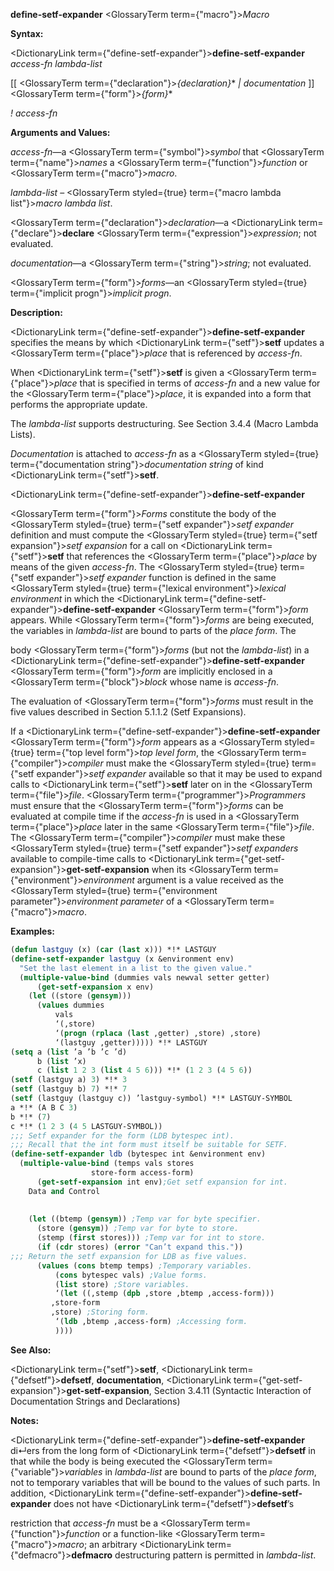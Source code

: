 **define-setf-expander** <GlossaryTerm  term={"macro"}><i>Macro</i></GlossaryTerm> 



**Syntax:** 



<DictionaryLink  term={"define-setf-expander"}><b>define-setf-expander</b></DictionaryLink> *access-fn lambda-list* 



[[ <GlossaryTerm  term={"declaration"}><i>\{declaration\}</i></GlossaryTerm>\* *| documentation* ]] <GlossaryTerm  term={"form"}><i>\{form\}</i></GlossaryTerm>\* 



*! access-fn* 



**Arguments and Values:** 



*access-fn*—a <GlossaryTerm  term={"symbol"}><i>symbol</i></GlossaryTerm> that <GlossaryTerm  term={"name"}><i>names</i></GlossaryTerm> a <GlossaryTerm  term={"function"}><i>function</i></GlossaryTerm> or <GlossaryTerm  term={"macro"}><i>macro</i></GlossaryTerm>. 



*lambda-list* – <GlossaryTerm styled={true} term={"macro lambda list"}><i>macro lambda list</i></GlossaryTerm>. 



<GlossaryTerm  term={"declaration"}><i>declaration</i></GlossaryTerm>—a <DictionaryLink  term={"declare"}><b>declare</b></DictionaryLink> <GlossaryTerm  term={"expression"}><i>expression</i></GlossaryTerm>; not evaluated. 



*documentation*—a <GlossaryTerm  term={"string"}><i>string</i></GlossaryTerm>; not evaluated. 



<GlossaryTerm  term={"form"}><i>forms</i></GlossaryTerm>—an <GlossaryTerm styled={true} term={"implicit progn"}><i>implicit progn</i></GlossaryTerm>. 



**Description:** 



<DictionaryLink  term={"define-setf-expander"}><b>define-setf-expander</b></DictionaryLink> specifies the means by which <DictionaryLink  term={"setf"}><b>setf</b></DictionaryLink> updates a <GlossaryTerm  term={"place"}><i>place</i></GlossaryTerm> that is referenced by *access-fn*. 



When <DictionaryLink  term={"setf"}><b>setf</b></DictionaryLink> is given a <GlossaryTerm  term={"place"}><i>place</i></GlossaryTerm> that is specified in terms of *access-fn* and a new value for the <GlossaryTerm  term={"place"}><i>place</i></GlossaryTerm>, it is expanded into a form that performs the appropriate update. 



The *lambda-list* supports destructuring. See Section 3.4.4 (Macro Lambda Lists). 



*Documentation* is attached to *access-fn* as a <GlossaryTerm styled={true} term={"documentation string"}><i>documentation string</i></GlossaryTerm> of kind <DictionaryLink  term={"setf"}><b>setf</b></DictionaryLink>. 







 



 



<DictionaryLink  term={"define-setf-expander"}><b>define-setf-expander</b></DictionaryLink> 



<GlossaryTerm  term={"form"}><i>Forms</i></GlossaryTerm> constitute the body of the <GlossaryTerm styled={true} term={"setf expander"}><i>setf expander</i></GlossaryTerm> definition and must compute the <GlossaryTerm styled={true} term={"setf expansion"}><i>setf expansion</i></GlossaryTerm> for a call on <DictionaryLink  term={"setf"}><b>setf</b></DictionaryLink> that references the <GlossaryTerm  term={"place"}><i>place</i></GlossaryTerm> by means of the given *access-fn*. The <GlossaryTerm styled={true} term={"setf expander"}><i>setf expander</i></GlossaryTerm> function is defined in the same <GlossaryTerm styled={true} term={"lexical environment"}><i>lexical environment</i></GlossaryTerm> in which the <DictionaryLink  term={"define-setf-expander"}><b>define-setf-expander</b></DictionaryLink> <GlossaryTerm  term={"form"}><i>form</i></GlossaryTerm> appears. While <GlossaryTerm  term={"form"}><i>forms</i></GlossaryTerm> are being executed, the variables in *lambda-list* are bound to parts of the *place form*. The 



body <GlossaryTerm  term={"form"}><i>forms</i></GlossaryTerm> (but not the *lambda-list*) in a <DictionaryLink  term={"define-setf-expander"}><b>define-setf-expander</b></DictionaryLink> <GlossaryTerm  term={"form"}><i>form</i></GlossaryTerm> are implicitly enclosed in a <GlossaryTerm  term={"block"}><i>block</i></GlossaryTerm> whose name is *access-fn*. 



The evaluation of <GlossaryTerm  term={"form"}><i>forms</i></GlossaryTerm> must result in the five values described in Section 5.1.1.2 (Setf Expansions). 



If a <DictionaryLink  term={"define-setf-expander"}><b>define-setf-expander</b></DictionaryLink> <GlossaryTerm  term={"form"}><i>form</i></GlossaryTerm> appears as a <GlossaryTerm styled={true} term={"top level form"}><i>top level form</i></GlossaryTerm>, the <GlossaryTerm  term={"compiler"}><i>compiler</i></GlossaryTerm> must make the <GlossaryTerm styled={true} term={"setf expander"}><i>setf expander</i></GlossaryTerm> available so that it may be used to expand calls to <DictionaryLink  term={"setf"}><b>setf</b></DictionaryLink> later on in the <GlossaryTerm  term={"file"}><i>file</i></GlossaryTerm>. <GlossaryTerm  term={"programmer"}><i>Programmers</i></GlossaryTerm> must ensure that the <GlossaryTerm  term={"form"}><i>forms</i></GlossaryTerm> can be evaluated at compile time if the *access-fn* is used in a <GlossaryTerm  term={"place"}><i>place</i></GlossaryTerm> later in the same <GlossaryTerm  term={"file"}><i>file</i></GlossaryTerm>. The <GlossaryTerm  term={"compiler"}><i>compiler</i></GlossaryTerm> must make these <GlossaryTerm styled={true} term={"setf expander"}><i>setf expanders</i></GlossaryTerm> available to compile-time calls to <DictionaryLink  term={"get-setf-expansion"}><b>get-setf-expansion</b></DictionaryLink> when its <GlossaryTerm  term={"environment"}><i>environment</i></GlossaryTerm> argument is a value received as the <GlossaryTerm styled={true} term={"environment parameter"}><i>environment parameter</i></GlossaryTerm> of a <GlossaryTerm  term={"macro"}><i>macro</i></GlossaryTerm>. 



**Examples:**
```lisp
(defun lastguy (x) (car (last x))) *!* LASTGUY 
(define-setf-expander lastguy (x &environment env) 
  "Set the last element in a list to the given value." 
  (multiple-value-bind (dummies vals newval setter getter) 
      (get-setf-expansion x env) 
    (let ((store (gensym))) 
      (values dummies 
	      vals 
	      ‘(,store) 
	      ‘(progn (rplaca (last ,getter) ,store) ,store) 
	      ‘(lastguy ,getter))))) *!* LASTGUY 
(setq a (list ’a ’b ’c ’d) 
      b (list ’x) 
      c (list 1 2 3 (list 4 5 6))) *!* (1 2 3 (4 5 6)) 
(setf (lastguy a) 3) *!* 3 
(setf (lastguy b) 7) *!* 7 
(setf (lastguy (lastguy c)) ’lastguy-symbol) *!* LASTGUY-SYMBOL 
a *!* (A B C 3) 
b *!* (7) 
c *!* (1 2 3 (4 5 LASTGUY-SYMBOL)) 
;;; Setf expander for the form (LDB bytespec int). 
;;; Recall that the int form must itself be suitable for SETF. 
(define-setf-expander ldb (bytespec int &environment env) 
  (multiple-value-bind (temps vals stores 
			      store-form access-form) 
      (get-setf-expansion int env);Get setf expansion for int. 
    Data and Control 
    
    
    (let ((btemp (gensym)) ;Temp var for byte specifier. 
	  (store (gensym)) ;Temp var for byte to store. 
	  (stemp (first stores))) ;Temp var for int to store. 
      (if (cdr stores) (error "Can’t expand this.")) 
;;; Return the setf expansion for LDB as five values. 
      (values (cons btemp temps) ;Temporary variables. 
	      (cons bytespec vals) ;Value forms. 
	      (list store) ;Store variables. 
	      ‘(let ((,stemp (dpb ,store ,btemp ,access-form))) 
		 ,store-form 
		 ,store) ;Storing form. 
	      ‘(ldb ,btemp ,access-form) ;Accessing form. 
	      )))) 
```
**See Also:** 



<DictionaryLink  term={"setf"}><b>setf</b></DictionaryLink>, <DictionaryLink  term={"defsetf"}><b>defsetf</b></DictionaryLink>, **documentation**, <DictionaryLink  term={"get-setf-expansion"}><b>get-setf-expansion</b></DictionaryLink>, Section 3.4.11 (Syntactic Interaction of Documentation Strings and Declarations) 



**Notes:** 



<DictionaryLink  term={"define-setf-expander"}><b>define-setf-expander</b></DictionaryLink> di↵ers from the long form of <DictionaryLink  term={"defsetf"}><b>defsetf</b></DictionaryLink> in that while the body is being executed the <GlossaryTerm  term={"variable"}><i>variables</i></GlossaryTerm> in *lambda-list* are bound to parts of the *place form*, not to temporary variables that will be bound to the values of such parts. In addition, <DictionaryLink  term={"define-setf-expander"}><b>define-setf-expander</b></DictionaryLink> does not have <DictionaryLink  term={"defsetf"}><b>defsetf</b></DictionaryLink>’s 



restriction that *access-fn* must be a <GlossaryTerm  term={"function"}><i>function</i></GlossaryTerm> or a function-like <GlossaryTerm  term={"macro"}><i>macro</i></GlossaryTerm>; an arbitrary <DictionaryLink  term={"defmacro"}><b>defmacro</b></DictionaryLink> destructuring pattern is permitted in *lambda-list*. 



